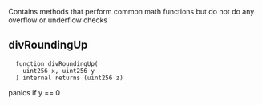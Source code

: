 Contains methods that perform common math functions but do not do any overflow or underflow checks


## divRoundingUp
```solidity
  function divRoundingUp(
    uint256 x, uint256 y
  ) internal returns (uint256 z)
```
panics if y == 0



